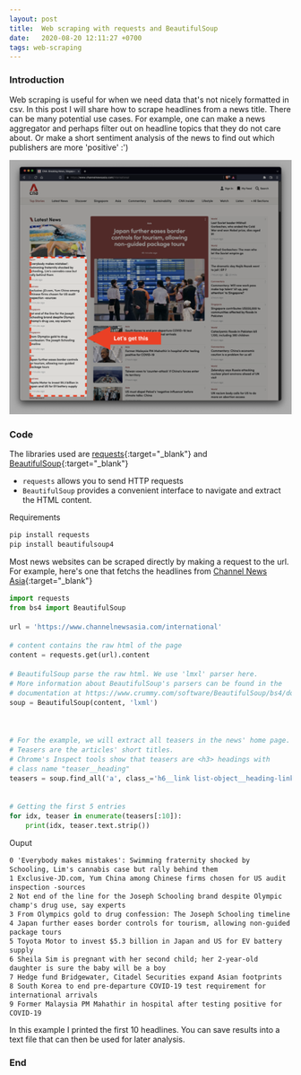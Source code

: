 ```yaml
---
layout: post
title:  Web scraping with requests and BeautifulSoup
date:   2020-08-20 12:11:27 +0700
tags: web-scraping
---
```


### Introduction

Web scraping is useful for when we need data that's not nicely formatted in csv.
In this post I will share how to scrape headlines from a news title. There can be many potential use cases. For example, one can make a news aggregator and perhaps filter out on headline topics that they do not care about.
Or make a short sentiment analysis of the news to find out which publishers are more 'positive' :')


![CNA](/../assets/images/posts/web-scraping/img-1-cna.png)

### Code

The libraries used are [requests](https://pypi.org/project/requests/){:target="_blank"} and [BeautifulSoup](https://pypi.org/project/beautifulsoup4/){:target="_blank"}
* `requests` allows you to send HTTP requests
* `BeautifulSoup` provides a convenient interface to navigate and extract the HTML content.

Requirements
```bash
pip install requests
pip install beautifulsoup4
```

Most news websites can be scraped directly by making a request to the url. For example, here's one that fetchs the headlines from [Channel News Asia](https://www.channelnewsasia.com/news/international){:target="_blank"}




```python
import requests
from bs4 import BeautifulSoup

url = 'https://www.channelnewsasia.com/international'

# content contains the raw html of the page
content = requests.get(url).content

# BeautifulSoup parse the raw html. We use 'lmxl' parser here.
# More information about BeautifulSoup's parsers can be found in the
# documentation at https://www.crummy.com/software/BeautifulSoup/bs4/doc/
soup = BeautifulSoup(content, 'lxml')



# For the example, we will extract all teasers in the news' home page.
# Teasers are the articles' short titles.
# Chrome's Inspect tools show that teasers are <h3> headings with 
# class name "teaser__heading"
teasers = soup.find_all('a', class_='h6__link list-object__heading-link')


# Getting the first 5 entries
for idx, teaser in enumerate(teasers[:10]):
    print(idx, teaser.text.strip())
```

Ouput

```
0 'Everybody makes mistakes': Swimming fraternity shocked by Schooling, Lim's cannabis case but rally behind them
1 Exclusive-JD.com, Yum China among Chinese firms chosen for US audit inspection -sources
2 Not end of the line for the Joseph Schooling brand despite Olympic champ's drug use, say experts
3 From Olympics gold to drug confession: The Joseph Schooling timeline
4 Japan further eases border controls for tourism, allowing non-guided package tours
5 Toyota Motor to invest $5.3 billion in Japan and US for EV battery supply
6 Sheila Sim is pregnant with her second child; her 2-year-old daughter is sure the baby will be a boy
7 Hedge fund Bridgewater, Citadel Securities expand Asian footprints
8 South Korea to end pre-departure COVID-19 test requirement for international arrivals
9 Former Malaysia PM Mahathir in hospital after testing positive for COVID-19
```

In this example I printed the first 10 headlines. You can save results into a text file that can then be used for later analysis.

### End